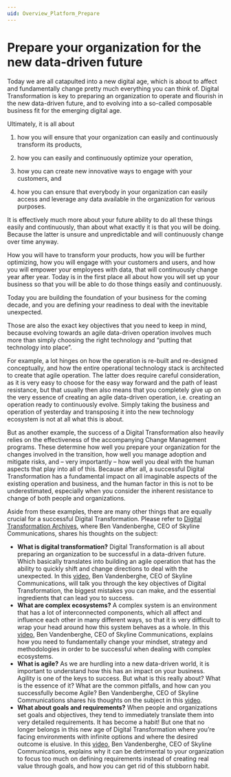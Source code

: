 ```yaml
---
uid: Overview_Platform_Prepare
---
```


# Prepare your organization for the new data-driven future

Today we are all catapulted into a new digital age, which is about to affect and fundamentally change pretty much everything you can think of. Digital Transformation is key to preparing an organization to operate and flourish in the new data-driven future, and to evolving into a so-called composable business fit for the emerging digital age.

Ultimately, it is all about

1) how you will ensure that your organization can easily and continuously transform its products,

2) how you can easily and continuously optimize your operation,

3) how you can create new innovative ways to engage with your customers, and

4) how you can ensure that everybody in your organization can easily access and leverage any data available in the organization for various purposes.

It is effectively much more about your future ability to do all these things easily and continuously, than about what exactly it is that you will be doing. Because the latter is unsure and unpredictable and will continuously change over time anyway.  

How you will have to transform your products, how you will be further optimizing, how you will engage with your customers and users, and how you will empower your employees with data, that will continuously change year after year. Today is in the first place all about how you will set up your business so that you will be able to do those things easily and continuously.  

Today you are building the foundation of your business for the coming decade, and you are defining your readiness to deal with the inevitable unexpected.

Those are also the exact key objectives that you need to keep in mind, because evolving towards an agile data-driven operation involves much more than simply choosing the right technology and “putting that technology into place”.  

For example, a lot hinges on how the operation is re-built and re-designed conceptually, and how the entire operational technology stack is architected to create that agile operation. The latter does require careful consideration, as it is very easy to choose for the easy way forward and the path of least resistance, but that usually then also means that you completely give up on the very essence of creating an agile data-driven operation, i.e. creating an operation ready to continuously evolve. Simply taking the business and operation of yesterday and transposing it into the new technology ecosystem is not at all what this is about.

But as another example, the success of a Digital Transformation also heavily relies on the effectiveness of the accompanying Change Management programs. These determine how well you prepare your organization for the changes involved in the transition, how well you manage adoption and mitigate risks, and – very importantly – how well you deal with the human aspects that play into all of this. Because after all, a successful Digital Transformation has a fundamental impact on all imaginable aspects of the existing operation and business, and the human factor in this is not to be underestimated, especially when you consider the inherent resistance to change of both people and organizations.  

Aside from these examples, there are many other things that are equally crucial for a successful Digital Transformation. Please refer to [Digital Transformation Archives](https://community.dataminer.services/tag/digital-transformation/), where Ben Vandenberghe, CEO of Skyline Communications, shares his thoughts on the subject:

- **What is digital transformation?** Digital Transformation is all about preparing an organization to be successful in a data-driven future. Which basically translates into building an agile operation that has the ability to quickly shift and change directions to deal with the unexpected. In this [video](https://community.dataminer.services/what-is-digital-transformation/), Ben Vandenberghe, CEO of Skyline Communications, will talk you through the key objectives of Digital Transformation, the biggest mistakes you can make, and the essential ingredients that can lead you to success.
- **What are complex ecosystems?** A complex system is an environment that has a lot of interconnected components, which all affect and influence each other in many different ways, so that it is very difficult to wrap your head around how this system behaves as a whole. In this [video](https://community.dataminer.services/what-are-complex-ecosystems/), Ben Vandenberghe, CEO of Skyline Communications, explains how you need to fundamentally change your mindset, strategy and methodologies in order to be successful when dealing with complex ecosystems.
- **What is agile?** As we are hurdling into a new data-driven world, it is important to understand how this has an impact on your business. Agility is one of the keys to success. But what is this really about? What is the essence of it? What are the common pitfalls, and how can you successfully become Agile? Ben Vandenberghe, CEO of Skyline Communications shares his thoughts on the subject in this [video](https://community.dataminer.services/what-is-agile/).
- **What about goals and requirements?** When people and organizations set goals and objectives, they tend to immediately translate them into very detailed requirements. It has become a habit! But one that no longer belongs in this new age of Digital Transformation where you’re facing environments with infinite options and where the desired outcome is elusive. In this [video](https://community.dataminer.services/what-about-goals-and-requirements/), Ben Vandenberghe, CEO of Skyline Communications, explains why it can be detrimental to your organization to focus too much on defining requirements instead of creating real value through goals, and how you can get rid of this stubborn habit.
